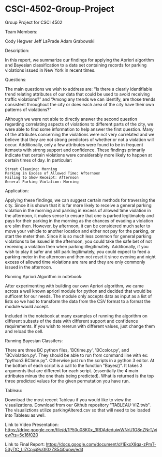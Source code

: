 # CSCI-4502-Group-Project
Group Project for CSCI 4502

Team Members:

Cody Hegwer
Jeff LaPrade
Adam Grabowski

Description:

In this report, we summarize our findings for applying the Apriori algorithm and Bayesian classification to a data set containing records for parking violations issued in New York in recent times. 

Questions:

The main questions we wish to address are: “Is there a clearly identifiable trend relating attributes of our data that could be used to avoid receiving traffic violations?” and “Among any trends we can identify, are those trends consistent throughout the city or does each area of the city have their own patterns of violations?”

Although we were not able to directly answer the second question regarding correlating aspects of violations to different parts of the city, we were able to find some information to help answer the first question. Many of the attributes concerning the violations were not very correlated and we believe that they are not strong predictors of whether or not a violation will occur. Additionally, only a few attributes were found to be in frequent itemsets with strong support and confidence. These findings primarily indicate that certain violations were considerably more likely to happen at certain times of day. In particular:

    Street Cleaning: Morning
    Parking in Excess of Allowed Time: Afternoon
    Failing to Show Receipt: Afternoon
    General Parking Violation: Morning

Application:

Applying these findings, we can suggest certain methods for traversing the city. Since it is shown that it is far more likely to receive a general parking violation in the morning and parking in excess of allowed time violation in the afternoon, it makes sense to ensure that one is parked legitimately and pays for their parking in the morning as the chances of evading a violation are slim then. However, by afternoon, it can be considered much safer to move your vehicle to another location and either not pay for the parking, or start the meter then. Since it is so much less common for general parking violations to be issued in the afternoon, you could take the safe bet of not receiving a violation then when parking illegitimately. Additionally, if you wish to play it safer and still park legitimately, you could expect to feed a parking meter in the afternoon and then not reset it since evening and night excess of allowed time violations are rare and they are only commonly issued in the afternoon. 


Running Apriori Algorithm in notebook:

After experimenting with building our own Apriori algorithm, we came across a well known apriori module for python and decided that would be sufficent for our needs. The module only accepts data as input as a list of lists so we had to transform the data from the CSV format to a format the module would accept. 

Included in the notebook at many examples of running the algorithm on different subsets of the data with different support and confidence requirements. If you wish to rererun with different values, just change them and reload the cell.

Running Bayesian Classifers:

There are three BC python files, 'BCtime.py', 'BCcolor.py', and 'BCviolation.py'. They should be able to run from command line with ex: "python3 BCtime.py". Otherwise just run the scripts in a python 3 editor. At the bottom of each script is a call to the function "Bayes()". It takes 3 arguments that are different for each script. (essentially the 4 main attributes minus the one thats being predicted). What is returned is the top three predicted values for the given permutation you have run.

Tableau:

Download the most recent Tableau if you would like to view the visualizations. Download from our Github repository "TABLEAU-VIZ.twb". The visualiztions utilize parkingAltered.csv so that will need to be loaded into Tableau as well.


Link to Video Presentation:
https://drive.google.com/file/d/1P50u08K0x_3RDAdeduiwWNrU1O8nZNrT/view?ts=5c16f020

Link to Final Report:
https://docs.google.com/document/d/1EkxX8qa-zPmT-53yTtC_LlZCpixj9cGI0zZ854i0upw/edit
